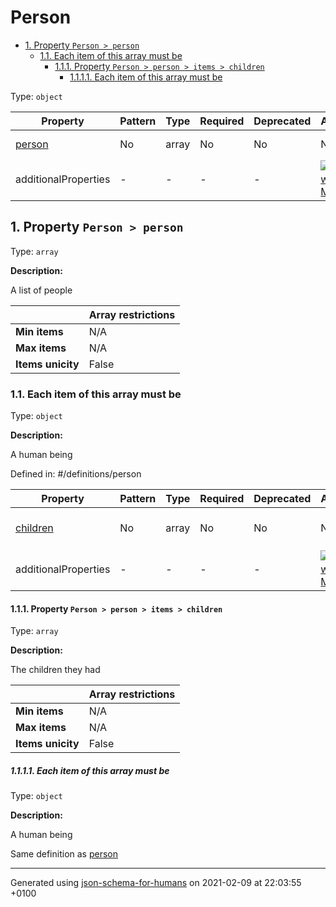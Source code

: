# Person

- [1. Property `Person > person`](#person)
  - [1.1. Each item of this array must be](#autogenerated_heading_2)
    - [1.1.1. Property `Person > person > items > children`](#person_items_children)
      - [1.1.1.1. Each item of this array must be](#autogenerated_heading_3)

Type: `object`

| Property | Pattern | Type | Required | Deprecated | Additional | Description |
| -------- | ------- | ---- | -------- | ---------- | ---------- | ----------- |
| [person](#person)|No|array|No|No| No|A list of people|
  | additionalProperties | - | - | - | - |  [![made-with-Markdown](https://img.shields.io/badge/Any%20type-allowed-green)](# "Additional Properties of any type are allowed.") | - |        

## <a name="person"></a>1. Property `Person > person`

Type: `array`

**Description:** <p>A list of people</p>

|                    | Array restrictions |
| ------------------ | ------------------ |
| **Min items**      | N/A |
| **Max items**      | N/A |
| **Items unicity**  | False |

### <a name="autogenerated_heading_2"></a>1.1. Each item of this array must be

Type: `object`

**Description:** <p>A human being</p>

Defined in: #/definitions/person

| Property | Pattern | Type | Required | Deprecated | Additional | Description |
| -------- | ------- | ---- | -------- | ---------- | ---------- | ----------- |
| [children](#person_items_children)|No|array|No|No| No|The children they had|
  | additionalProperties | - | - | - | - |  [![made-with-Markdown](https://img.shields.io/badge/Any%20type-allowed-green)](# "Additional Properties of any type are allowed.") | - |        

#### <a name="person_items_children"></a>1.1.1. Property `Person > person > items > children`

Type: `array`

**Description:** <p>The children they had</p>

|                    | Array restrictions |
| ------------------ | ------------------ |
| **Min items**      | N/A |
| **Max items**      | N/A |
| **Items unicity**  | False |

##### <a name="autogenerated_heading_3"></a>1.1.1.1. Each item of this array must be

Type: `object`

**Description:** <p>A human being</p>

Same definition as [person](#person_items)

----------------------------------------------------------------------------------------------------------------------------
Generated using [json-schema-for-humans](https://github.com/coveooss/json-schema-for-humans) on 2021-02-09 at 22:03:55 +0100